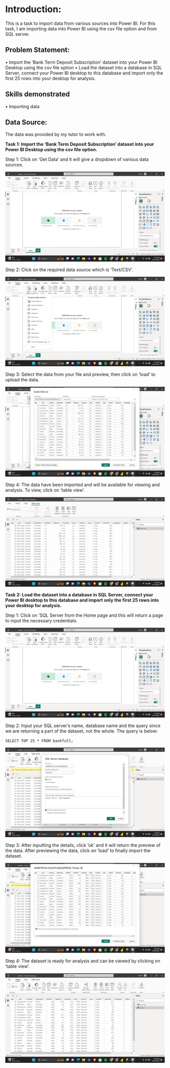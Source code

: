 # Introduction:

This is a task to import data from various sources into Power BI. For this task, I am importing data into Power BI using the csv file option and from SQL server. 

## Problem Statement: 

•	Import the ‘Bank Term Deposit Subscription’ dataset into your Power BI Desktop using the csv file option
•	Load the dataset into a database in SQL Server, connect your Power BI desktop to this database and import only the first 25 rows into your desktop for analysis. 

## Skills demonstrated

•	Importing data

## Data Source: 

The data was provided by my tutor to work with. 

**Task 1: Import the ‘Bank Term Deposit Subscription’ dataset into your Power BI Desktop using the csv file option.**

Step 1: Click on ‘Get Data’ and it will give a dropdown of various data sources. 

![](csv1.png)

Step 2: Click on the required data source which is ‘Text/CSV’.

![](csv2.png)

Step 3: Select the data from your file and preview, then click on ‘load’ to upload the data.

![](csv3.png)

Step 4: The data have been imported and will be available for viewing and analysis. To view, click on ‘table view’. 

![](csv4.png)

**Task 2: Load the dataset into a database in SQL Server, connect your Power BI desktop to this database and import only the first 25 rows into your desktop for analysis.**

Step 1: Click on ‘SQL Server from the Home page and this will return a page to input the necessary credentials. 

![](csv1.png)

Step 2: Input your SQL server’s name, database name and the query since we are returning a part of the dataset, not the whole. The query is below: 

```
SELECT TOP 25 * FROM bankfull;
```
![](sql2.png)

Step 3: After inputting the details, click ‘ok’ and it will return the preview of the data. After previewing the data, click on ‘load’ to finally import the dataset. 

![](sql3.png)

Step 4: The dataset is ready for analysis and can be viewed by clicking on ‘table view’. 

![](sql4.png)

